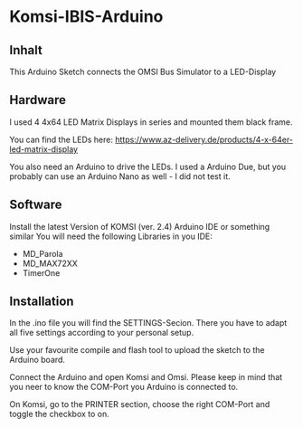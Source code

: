 # Komsi-IBIS-Arduino #

## Inhalt

This Arduino Sketch connects the OMSI Bus Simulator to a LED-Display


## Hardware

I used 4 4x64 LED Matrix Displays in series and mounted them black frame.

You can find the LEDs here: https://www.az-delivery.de/products/4-x-64er-led-matrix-display

You also need an Arduino to drive the LEDs. I used a Arduino Due, but you probably can use an Arduino Nano as well - I did not test it.

## Software

Install the latest Version of KOMSI (ver. 2.4)
Arduino IDE or something similar
You will need the following Libraries in you IDE:

+ MD_Parola
+ MD_MAX72XX
+ TimerOne


## Installation

In the .ino file you will find the SETTINGS-Secion. There you have to adapt all five settings according to your personal setup.

Use your favourite compile and flash tool to upload the sketch to the Arduino board.

Connect the Arduino and open Komsi and Omsi. Please keep in mind that you neer to know the COM-Port you Arduino is connected to.

On Komsi, go to the PRINTER section, choose the right COM-Port and toggle the checkbox to on.





